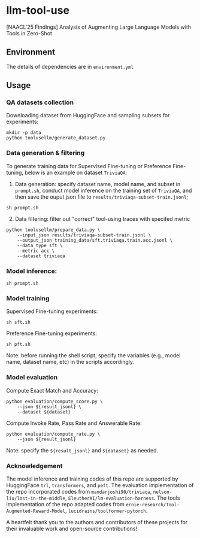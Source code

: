 # llm-tool-use
[NAACL'25 Findings] Analysis of Augmenting Large Language Models with Tools in Zero-Shot

## Environment
The details of dependencies are in `environment.yml`

## Usage

### QA datasets collection
Downloading dataset from HuggingFace and sampling subsets for experiments:
```
mkdir -p data
python toolusellm/generate_dataset.py
```

### Data generation & filtering

To generate training data for Supervised Fine-tuning or Preference Fine-tuning, below is an example on dataset `TriviaQA`:

1. Data generation: specify dataset name, model name, and subset in `prompt.sh`, conduct model inference on the training set of `TriviaQA`, and then save the ouput json file to `results/triviaqa-subset-train.jsonl`;
```
sh prompt.sh
```
2. Data filtering: filter out "correct" tool-using traces with specifed metric

```
python toolusellm/prepare_data.py \
    --input_json results/triviaqa-subset-train.jsonl \
    --output_json training_data/sft.triviaqa.train.acc.jsonl \
    --data_type sft \
    --metric acc \
    --dataset triviaqa
```

### Model inference:
```
sh prompt.sh
```

### Model training
Supervised Fine-tuning experiments:
```
sh sft.sh
```

Preference Fine-tuning experiments:
```
sh pft.sh
```

Note: before running the shell script, specify the variables (e.g., model name, dataset name, etc) in the scripts accordingly.

### Model evaluation
Compute Exact Match and Accuracy:
```
python evaluation/compute_score.py \
    --json ${result_jsonl} \
    --dataset ${dataset}
```

Compute Invoke Rate, Pass Rate and Answerable Rate:
```
python evaluation/compute_rate.py \
    --json ${result_jsonl}
```
Note: specify the `${result_jsonl}` and `${dataset}` as needed.

### Acknowledgement
The model inference and training codes of this repo are supported by HuggingFace `trl`,  `transformers`, and `peft`.
The evaluation implementation of the repo incorporated codes from `mandarjoshi90/triviaqa`, `nelson-liu/lost-in-the-middle`, `EleutherAI/lm-evaluation-harness`. 
The tools implementation of the repo adapted codes from `ernie-research/Tool-Augmented-Reward-Model`, `lucidrains/toolformer-pytorch`.

A heartfelt thank you to the authors and contributors of these projects for their invaluable work and open-source contributions! 
